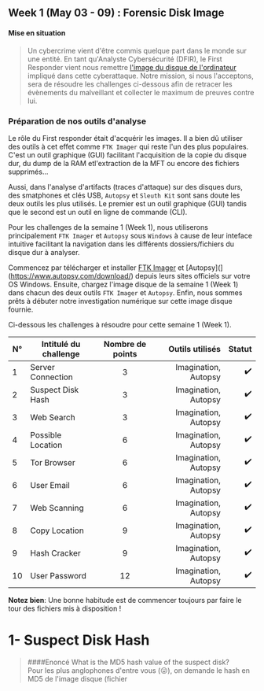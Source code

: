 ## Week 1 (May 03 - 09) : Forensic Disk Image 

#### Mise en situation  
>Un cybercrime vient d'être commis quelque part dans le monde sur une entité. En tant qu'Analyste Cybersécurité (DFIR), le First Responder vient nous remettre [l'image du disque de l'ordinateur](https://github.com/nanamou224/CTF-writeup/blob/main/2021%20-%20Africa%20Digital%20Forensics%20CTF/Ressources/Africa-DFIRCTF-2021-WK01_archive.torrent) impliqué dans cette cyberattaque. Notre mission, si nous l'acceptons, sera de résoudre les challenges ci-dessous afin de retracer les évènements du malveillant et collecter le maximum de preuves contre lui.    

### Préparation de nos outils d'analyse
Le rôle du First responder était d'acquérir les images. Il a bien dû utiliser des outils à cet effet comme `FTK Imager` qui reste l'un des plus populaires. C'est un outil graphique (GUI) facilitant l'acquisition de la copie du disque dur, du dump de la RAM etl'extraction de la MFT ou encore des fichiers supprimés...    

Aussi, dans l'analyse d'artifacts (traces d'attaque) sur des disques durs, des smatphones et clés USB, `Autopsy` et `Sleuth Kit` sont sans doute les deux outils les plus utilisés. Le premier est un outil graphique (GUI) tandis que le second est un outil en ligne de commande (CLI).  

Pour les challenges de la semaine 1 (Week 1), nous utiliserons principalement `FTK Imager` et `Autopsy` sous `Windows` à cause de leur inteface intuitive facilitant la navigation dans les différents dossiers/fichiers du disque dur à analyser.   

Commencez par télécharger et installer [FTK Imager](https://accessdata.com/product-download/ftk-imager-version-4-5) et [Autopsy](](https://www.autopsy.com/download/) depuis leurs sites officiels sur votre OS Windows. 
Ensuite, chargez l'image disque de la semaine 1 (Week 1) dans chacun des deux outils `FTK Imager` et `Autopsy`. Enfin, nous sommes prêts à débuter notre investigation numérique sur cette image disque fournie.  

Ci-dessous les challenges à résoudre pour cette semaine 1 (Week 1).  

|  N°  | Intitulé du challenge    | Nombre de points  | Outils utilisés          |        Statut         |
| -----| -------------------------|:-----------------:| ------------------------:| ---------------------:|
|   1  | Server Connection        |         3         | Imagination, Autopsy     | :heavy_check_mark:    |
|   2  | Suspect Disk Hash        |         3         | Imagination, Autopsy     | :heavy_check_mark:    |
|   3  | Web Search               |         3         | Imagination, Autopsy     | :heavy_check_mark:    |
|   4  | Possible Location        |         6         | Imagination, Autopsy     | :heavy_check_mark:    |
|   5  | Tor Browser              |         6         | Imagination, Autopsy     | :heavy_check_mark:    |
|   6  | User Email               |         6         | Imagination, Autopsy     | :heavy_check_mark:    |
|   7  | Web Scanning             |         6         | Imagination, Autopsy     | :heavy_check_mark:    |
|   8  | Copy Location            |         9         | Imagination, Autopsy     | :heavy_check_mark:    |
|   9  | Hash Cracker             |         9         | Imagination, Autopsy     | :heavy_check_mark:    |
|  10  | User Password            |        12         | Imagination, Autopsy     | :heavy_check_mark:    |

**Notez bien**: Une bonne habitude est de commencer toujours par faire le tour des fichiers mis à disposition !  

# 1- Suspect Disk Hash
> ####Enoncé
> What is the MD5 hash value of the suspect disk?  
Pour les plus anglophones d'entre vous (:stuck_out_tongue:), on demande le hash en MD5 de l'image disque (fichier 

 
